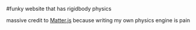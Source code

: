 #funky website that has rigidbody physics

massive credit to [Matter.js](https://brm.io/matter-js/) because writing my own physics engine is pain
